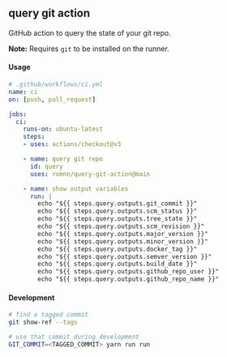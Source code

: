 ## query git action

GitHub action to query the state of your git repo.

**Note:** Requires `git` to be installed on the runner.

#### Usage

```yaml
# .github/workflows/ci.yml
name: ci
on: [push, pull_request]

jobs:
  ci:
    runs-on: ubuntu-latest
    steps:
    - uses: actions/checkout@v3

    - name: query git repo
      id: query
      uses: romnn/query-git-action@main

    - name: show output variables
      run: |
        echo "${{ steps.query.outputs.git_commit }}"
        echo "${{ steps.query.outputs.scm_status }}"
        echo "${{ steps.query.outputs.tree_state }}"
        echo "${{ steps.query.outputs.scm_revision }}"
        echo "${{ steps.query.outputs.major_version }}"
        echo "${{ steps.query.outputs.minor_version }}"
        echo "${{ steps.query.outputs.docker_tag }}"
        echo "${{ steps.query.outputs.semver_version }}"
        echo "${{ steps.query.outputs.build_date }}"
        echo "${{ steps.query.outputs.github_repo_user }}"
        echo "${{ steps.query.outputs.github_repo_name }}"
```

#### Development

```bash
# find a tagged commit
git show-ref --tags

# use that commit during development
GIT_COMMIT=<TAGGED_COMMIT> yarn run run
```
